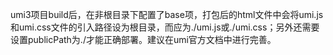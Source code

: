 umi3项目build后，在非根目录下配置了base项，打包后的html文件中会将umi.js和umi.css文件的引入路径设为根目录，而应为./umi.js或./umi.css；另外还需要设置publicPath为./才能正确部署。建议在umi官方文档中进行完善。
